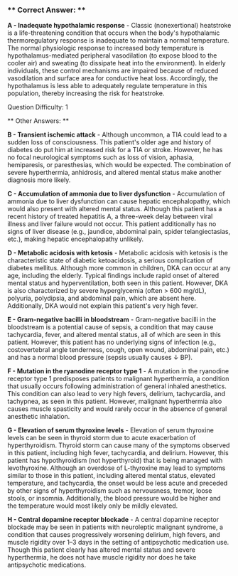 ### ** Correct Answer: **

**A - Inadequate hypothalamic response** - Classic (nonexertional) heatstroke is a life-threatening condition that occurs when the body's hypothalamic thermoregulatory response is inadequate to maintain a normal temperature. The normal physiologic response to increased body temperature is hypothalamus-mediated peripheral vasodilation (to expose blood to the cooler air) and sweating (to dissipate heat into the environment). In elderly individuals, these control mechanisms are impaired because of reduced vasodilation and surface area for conductive heat loss. Accordingly, the hypothalamus is less able to adequately regulate temperature in this population, thereby increasing the risk for heatstroke.

Question Difficulty: 1

** Other Answers: **

**B - Transient ischemic attack** - Although uncommon, a TIA could lead to a sudden loss of consciousness. This patient's older age and history of diabetes do put him at increased risk for a TIA or stroke. However, he has no focal neurological symptoms such as loss of vision, aphasia, hemiparesis, or paresthesias, which would be expected. The combination of severe hyperthermia, anhidrosis, and altered mental status make another diagnosis more likely.

**C - Accumulation of ammonia due to liver dysfunction** - Accumulation of ammonia due to liver dysfunction can cause hepatic encephalopathy, which would also present with altered mental status. Although this patient has a recent history of treated hepatitis A, a three-week delay between viral illness and liver failure would not occur. This patient additionally has no signs of liver disease (e.g., jaundice, abdominal pain, spider telangiectasias, etc.), making hepatic encephalopathy unlikely.

**D - Metabolic acidosis with ketosis** - Metabolic acidosis with ketosis is the characteristic state of diabetic ketoacidosis, a serious complication of diabetes mellitus. Although more common in children, DKA can occur at any age, including the elderly. Typical findings include rapid onset of altered mental status and hyperventilation, both seen in this patient. However, DKA is also characterized by severe hyperglycemia (often > 600 mg/dL), polyuria, polydipsia, and abdominal pain, which are absent here. Additionally, DKA would not explain this patient's very high fever.

**E - Gram-negative bacilli in bloodstream** - Gram-negative bacilli in the bloodstream is a potential cause of sepsis, a condition that may cause tachycardia, fever, and altered mental status, all of which are seen in this patient. However, this patient has no underlying signs of infection (e.g., costovertebral angle tenderness, cough, open wound, abdominal pain, etc.) and has a normal blood pressure (sepsis usually causes ↓ BP).

**F - Mutation in the ryanodine receptor type 1** - A mutation in the ryanodine receptor type 1 predisposes patients to malignant hyperthermia, a condition that usually occurs following administration of general inhaled anesthetics. This condition can also lead to very high fevers, delirium, tachycardia, and tachypnea, as seen in this patient. However, malignant hyperthermia also causes muscle spasticity and would rarely occur in the absence of general anesthetic inhalation.

**G - Elevation of serum thyroxine levels** - Elevation of serum thyroxine levels can be seen in thyroid storm due to acute exacerbation of hyperthyroidism. Thyroid storm can cause many of the symptoms observed in this patient, including high fever, tachycardia, and delirium. However, this patient has hypothyroidism (not hyperthyroid) that is being managed with levothyroxine. Although an overdose of L-thyroxine may lead to symptoms similar to those in this patient, including altered mental status, elevated temperature, and tachycardia, the onset would be less acute and preceded by other signs of hyperthyroidism such as nervousness, tremor, loose stools, or insomnia. Additionally, the blood pressure would be higher and the temperature would most likely only be mildly elevated.

**H - Central dopamine receptor blockade** - A central dopamine receptor blockade may be seen in patients with neuroleptic malignant syndrome, a condition that causes progressively worsening delirium, high fevers, and muscle rigidity over 1–3 days in the setting of antipsychotic medication use. Though this patient clearly has altered mental status and severe hyperthermia, he does not have muscle rigidity nor does he take antipsychotic medications.

